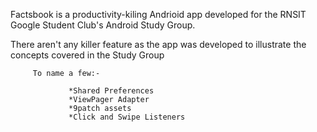 <noob>


   Factsbook is a productivity-kiling Andrioid app developed for the RNSIT Google Student Club's Android Study Group.




  There aren't any killer feature as the app was developed to illustrate the concepts covered in the Study Group


         To name a few:-

                 *Shared Preferences
                 *ViewPager Adapter
                 *9patch assets
                 *Click and Swipe Listeners


 </noob>
